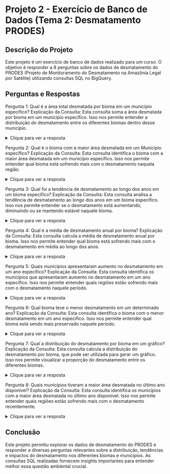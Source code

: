 # Projeto 2 - Exercício de Banco de Dados (Tema 2: Desmatamento PRODES)
## Descrição do Projeto
Este projeto é um exercício de banco de dados realizado para um curso. O objetivo é responder a 8 perguntas sobre os dados de desmatamento do PRODES (Projeto de Monitoramento do Desmatamento na Amazônia Legal por Satélite) utilizando consultas SQL no BigQuery.

## Perguntas e Respostas
Pergunta 1: Qual é a área total desmatada por bioma em um município específico?
Explicação da Consulta: Esta consulta soma a área desmatada por bioma em um município específico. Isso nos permite entender a distribuição do desmatamento entre os diferentes biomas dentro desse município.

<details>
  <summary>Clique para ver a resposta</summary>

```
SELECT 
  bioma, 
  SUM(desmatado) AS area_total_desmatada
FROM 
  `basedosdados.br_inpe_prodes.municipio_bioma` AS dados
LEFT JOIN 
  (SELECT DISTINCT id_municipio, nome FROM `basedosdados.br_bd_diretorios_brasil.municipio`) AS diretorio_id_municipio
ON 
  dados.id_municipio = diretorio_id_municipio.id_municipio
WHERE 
  diretorio_id_municipio.nome = 'Dois Irmãos do Tocantins'
GROUP BY 
  bioma;
  ```

### Resultado
| bioma    | area_total_desmatada |
|----------|----------------------|
| Amazônia | 1406.9               |
| Cerrado  | 22800.8              |
</details>

Pergunta 2: Qual é o bioma com a maior área desmatada em um Município específico?
Explicação da Consulta: Esta consulta identifica o bioma com a maior área desmatada em um município específico. Isso nos permite entender qual bioma está sofrendo mais com o desmatamento naquela região.

<details>
  <summary>Clique para ver a resposta</summary>
```
SELECT 
  bioma, 
  SUM(desmatado) AS area_total_desmatada
FROM 
  `basedosdados.br_inpe_prodes.municipio_bioma` AS dados
LEFT JOIN 
  (SELECT DISTINCT id_municipio, nome FROM `basedosdados.br_bd_diretorios_brasil.municipio`) AS diretorio_id_municipio
ON 
  dados.id_municipio = diretorio_id_municipio.id_municipio
WHERE 
  diretorio_id_municipio.nome = 'Dois Irmãos do Tocantins'
GROUP BY 
  bioma
ORDER BY 
  area_total_desmatada DESC
LIMIT 1;
```

### Resultado
| bioma   | area_total_desmatada |
|---------|----------------------|
| Cerrado | 22800.8              |
</details>

Pergunta 3: Qual foi a tendência de desmatamento ao longo dos anos em um bioma específico?
Explicação da Consulta: Esta consulta analisa a tendência de desmatamento ao longo dos anos em um bioma específico. Isso nos permite entender se o desmatamento está aumentando, diminuindo ou se mantendo estável naquele bioma.

<details>
  <summary>Clique para ver a resposta</summary>

```
SELECT 
  ano, 
  SUM(desmatado) AS area_total_desmatada
FROM 
  `basedosdados.br_inpe_prodes.municipio_bioma` AS dados
WHERE 
  bioma = 'Amazônia'
GROUP BY 
  ano
ORDER BY 
  ano ASC;
  ```

### Resultado
| ano  | area_total_desmatada |
|------|----------------------|
| 2000 | 472973.59999999951   |
| 2001 | 524849.40000000014   |
| 2002 | 548204.10000000044   |
| 2003 | 575441.39999999944   |
| 2004 | 600123.90000000026   |
| 2005 | 621228.79999999993   |
| 2006 | 630948.600000001     |
| 2007 | 641199.90000000037   |
| 2008 | 653647.90000000026   |
| 2009 | 659549.70000000054   |
| 2010 | 665395.70000000065   |
| 2011 | 670797.80000000109   |
| 2012 | 674926.60000000068   |
| 2013 | 680080.40000000037   |
| 2014 | 684952.90000000049   |
| 2015 | 690864.40000000037   |
| 2016 | 697944.10000000044   |
| 2017 | 704701.50000000058   |
| 2018 | 711660.60000000021   |
| 2019 | 722363.99999999977   |
| 2020 | 732720.70000000077   |
| 2021 | 744913.600000001     |
| 2022 | 757394.79999999993   |
</details>

Pergunta 4: Qual é a média de desmatamento anual por bioma?
Explicação da Consulta: Esta consulta calcula a média de desmatamento anual por bioma. Isso nos permite entender qual bioma está sofrendo mais com o desmatamento em média ao longo dos anos.

<details>
  <summary>Clique para ver a resposta</summary>

```
SELECT 
  bioma, 
  AVG(desmatado) AS media_anual_desmatamento
FROM 
  `basedosdados.br_inpe_prodes.municipio_bioma` AS dados
GROUP BY 
  bioma;
```

### Resultado
| bioma          | media_anual_desmatamento |
|----------------|--------------------------|
| Amazônia       | 1171.8818075756371       |
| Cerrado        | 622.5921023089295        |
| Caatinga       | 271.30349192649408       |
| Mata Atlântica | 249.49762371490257       |
| Pampa          | 433.84716446124781       |
| Pantanal       | 1033.3456521739131       |
</details>

Pergunta 5: Quais municípios apresentaram aumento no desmatamento em um ano específico?
Explicação da Consulta: Esta consulta identifica os municípios que apresentaram aumento no desmatamento em um ano específico. Isso nos permite entender quais regiões estão sofrendo mais com o desmatamento naquele período.

<details>
  <summary>Clique para ver a resposta</summary>

```
WITH desmatamento_anterior AS (
  SELECT 
    dados.id_municipio, 
    diretorio_id_municipio.nome AS id_municipio_nome, 
    bioma, 
    desmatado, 
    ano, 
    LAG(desmatado) OVER (PARTITION BY dados.id_municipio, bioma ORDER BY ano) AS desmatamento_ano_anterior
  FROM 
    `basedosdados.br_inpe_prodes.municipio_bioma` AS dados
  LEFT JOIN 
    (SELECT DISTINCT id_municipio, nome FROM `basedosdados.br_bd_diretorios_brasil.municipio`) AS diretorio_id_municipio
  ON 
    dados.id_municipio = diretorio_id_municipio.id_municipio
)
SELECT 
  id_municipio, 
  id_municipio_nome, 
  bioma, 
  ano, 
  desmatado
FROM 
  desmatamento_anterior
WHERE 
  ano = 2022
  AND desmatado > desmatamento_ano_anterior
ORDER BY
  desmatado DESC
LIMIT 10;
```

### Resultado
| id_municipio | id_municipio_nome    | bioma    | ano  | desmatado |
|--------------|----------------------|----------|------|-----------|
| 5007109      | Ribas do Rio Pardo   | Cerrado  | 2022 | 14083.5   |
| 1100205      | Porto Velho          | Amazônia | 2022 | 12174.6   |
| 1500602      | Altamira             | Amazônia | 2022 | 11925.2   |
| 1504208      | Marabá               | Amazônia | 2022 | 8957.6    |
| 1505502      | Paragominas          | Amazônia | 2022 | 8908.0    |
| 1505064      | Novo Repartimento    | Amazônia | 2022 | 8711.2    |
| 2928901      | São Desidério        | Cerrado  | 2022 | 8583.9    |
| 5105101      | Juara                | Amazônia | 2022 | 8372.7    |
| 5008305      | Três Lagoas          | Cerrado  | 2022 | 8096.6    |
| 2911105      | Formosa do Rio Preto | Cerrado  | 2022 | 7944.5    |
</details>

Pergunta 6: Qual bioma teve o menor desmatamento em um determinado ano?
Explicação da Consulta: Esta consulta identifica o bioma com o menor desmatamento em um ano específico. Isso nos permite entender qual bioma está sendo mais preservado naquele período.

<details>
  <summary>Clique para ver a resposta</summary>

```
SELECT 
  bioma, 
  SUM(desmatado) AS area_total_desmatada
FROM 
  `basedosdados.br_inpe_prodes.municipio_bioma` AS dados
WHERE 
  ano = 2022
GROUP BY 
  bioma
ORDER BY 
  area_total_desmatada ASC
LIMIT 1;
```

### Resultado
| bioma | area_total_desmatada |
| Pantanal | 29668.499999999996 |
</details>

Pergunta 7: Qual a distribuição do desmatamento por bioma em um gráfico?
Explicação da Consulta: Esta consulta calcula a distribuição do desmatamento por bioma, que pode ser utilizada para gerar um gráfico. Isso nos permite visualizar a proporção do desmatamento entre os diferentes biomas.

<details>
  <summary>Clique para ver a resposta</summary>

```
SELECT 
  bioma, 
  SUM(desmatado) AS area_total_desmatada
FROM 
  `basedosdados.br_inpe_prodes.municipio_bioma` AS dados
GROUP BY 
  bioma;
```

### Resultado
| bioma          | area_total_desmatada |
|----------------|----------------------|
| Amazônia       | 15066884.40000019    |
| Cerrado        | 20520013.09999999    |
| Caatinga       | 7544136.200000017    |
| Mata Atlântica | 17691627.000000063   |
| Pampa          | 2295051.4999999939   |
| Pantanal       | 522872.8999999995    |

</details>

Pergunta 8: Quais municípios tiveram a maior área desmatada no último ano disponível?
Explicação da Consulta: Esta consulta identifica os municípios com a maior área desmatada no último ano disponível. Isso nos permite entender quais regiões estão sofrendo mais com o desmatamento recentemente.

<details>
  <summary>Clique para ver a resposta</summary>

```
WITH ultimo_ano AS (
  SELECT 
    MAX(ano) AS ultimo_ano
  FROM 
    `basedosdados.br_inpe_prodes.municipio_bioma`
)
SELECT 
  diretorio_id_municipio.nome AS id_municipio_nome, 
  dados.id_municipio, 
  SUM(dados.desmatado) AS area_total_desmatada
FROM 
  `basedosdados.br_inpe_prodes.municipio_bioma` AS dados
LEFT JOIN 
  (SELECT DISTINCT id_municipio, nome FROM `basedosdados.br_bd_diretorios_brasil.municipio`) AS diretorio_id_municipio
ON 
  dados.id_municipio = diretorio_id_municipio.id_municipio, ultimo_ano
WHERE 
  dados.ano = ultimo_ano.ultimo_ano
GROUP BY 
  id_municipio, id_municipio_nome
ORDER BY 
  area_total_desmatada DESC
LIMIT 10;
```

### Resultado
| id_municipio_nome  | id_municipio | area_total_desmatada |
|--------------------|--------------|----------------------|
| Ribas do Rio Pardo | 5007109      | 14083.5              |
| Porto Velho        | 1100205      | 12174.6              |
| Altamira           | 1500602      | 11925.2              |
| Paranatinga        | 5106307      | 9455.5               |
| Marabá             | 1504208      | 8957.6               |
| Paragominas        | 1505502      | 8908.0               |
| Novo Repartimento  | 1505064      | 8711.2               |
| São Desidério      | 2928901      | 8583.9               |
| Juara              | 5105101      | 8372.7               |
| Três Lagoas        | 5008305      | 8360.8000000000011   |
</details>

## Conclusão
Este projeto permitiu explorar os dados de desmatamento do PRODES e responder a diversas perguntas relevantes sobre a distribuição, tendências e impactos do desmatamento nos diferentes biomas e municípios. As consultas SQL realizadas fornecem insights importantes para entender melhor essa questão ambiental crucial.